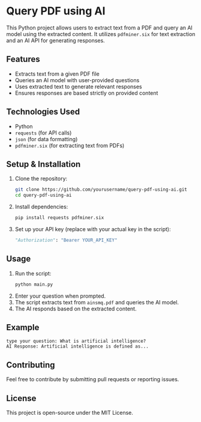 # Query PDF using AI

This Python project allows users to extract text from a PDF and query an AI model using the extracted content. It utilizes `pdfminer.six` for text extraction and an AI API for generating responses.

## Features
- Extracts text from a given PDF file
- Queries an AI model with user-provided questions
- Uses extracted text to generate relevant responses
- Ensures responses are based strictly on provided content

## Technologies Used
- Python
- `requests` (for API calls)
- `json` (for data formatting)
- `pdfminer.six` (for extracting text from PDFs)

## Setup & Installation
1. Clone the repository:
   ```sh
   git clone https://github.com/yourusername/query-pdf-using-ai.git
   cd query-pdf-using-ai
   ```
2. Install dependencies:
   ```sh
   pip install requests pdfminer.six
   ```
3. Set up your API key (replace with your actual key in the script):
   ```python
   "Authorization": "Bearer YOUR_API_KEY"
   ```

## Usage
1. Run the script:
   ```sh
   python main.py
   ```
2. Enter your question when prompted.
3. The script extracts text from `ainsmq.pdf` and queries the AI model.
4. The AI responds based on the extracted content.

## Example
```
type your question: What is artificial intelligence?
AI Response: Artificial intelligence is defined as...
```

## Contributing
Feel free to contribute by submitting pull requests or reporting issues.

## License
This project is open-source under the MIT License.

